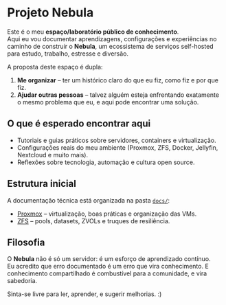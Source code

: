 # Projeto Nebula

Este é o meu **espaço/laboratório público de conhecimento**.  
Aqui eu vou documentar aprendizagens, configurações e experiências no caminho de construir o **Nebula**, um ecossistema de serviços self-hosted para estudo, trabalho, estresse e diversão.

A proposta deste espaço é dupla:
1. **Me organizar** – ter um histórico claro do que eu fiz, como fiz e por que fiz.  
2. **Ajudar outras pessoas** – talvez alguém esteja enfrentando exatamente o mesmo problema que eu, e aqui pode encontrar uma solução.

## O que é esperado encontrar aqui
- Tutoriais e guias práticos sobre servidores, containers e virtualização.  
- Configurações reais do meu ambiente (Proxmox, ZFS, Docker, Jellyfin, Nextcloud e muito mais).  
- Reflexões sobre tecnologia, automação e cultura open source.  

## Estrutura inicial
A documentação técnica está organizada na pasta [`docs/`](docs/):
- [Proxmox](docs/proxmox.md) – virtualização, boas práticas e organização das VMs.  
- [ZFS](docs/zfs.md) – pools, datasets, ZVOLs e truques de resiliência.  

## Filosofia
O **Nebula** não é só um servidor: é um esforço de aprendizado contínuo.  
Eu acredito que erro documentado é um erro que vira conhecimento. E conhecimento compartilhado é combustível para a comunidade, e vira sabedoria.

Sinta-se livre para ler, aprender, e sugerir melhorias. :)
